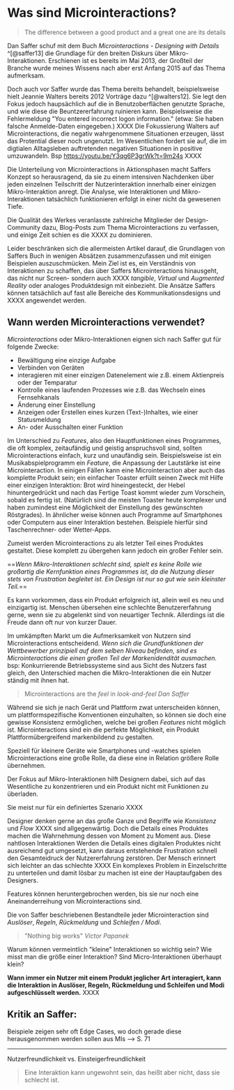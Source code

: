 # Was sind Microinteractions?

> The difference between a good product and a great one are its details

Dan Saffer schuf mit dem Buch *Microinteractions - Designing with Details* ^[@saffer13] die Grundlage für den breiten Diskurs über Mikro-Interaktionen. Erschienen ist es bereits im Mai 2013, der Großteil der Branche wurde meines Wissens nach aber erst Anfang 2015 auf das Thema aufmerksam.

Doch auch vor Saffer wurde das Thema bereits behandelt, beispielsweise hielt Jeannie Walters bereits 2012 Vorträge dazu ^[@walters12]. Sie legt den Fokus jedoch haupsächlich auf die in Benutzoberflächen genutzte Sprache, und wie diese die Beuntzererfahrung ruinieren kann.
Beispielsweise die Fehlermeldung "You entered incorrect logon information." (etwa: Sie haben falsche Anmelde-Daten eingegeben.)
XXXX
Die Fokussierung Walters auf Microinteractions, die negativ wahrgenommene Situationen erzeugen, lässt das Protential dieser noch ungenutzt. Im Wesentlichen fordert sie auf, die im digtialen Alltagsleben auftretenden negativen Situationen in positive umzuwandeln.
Bsp https://youtu.be/Y3qg6P3grWk?t=9m24s XXXX

Die Unterteilung von Microinteractions in Aktionsphasen macht Saffers Konzept so herausragend, da sie zu einem intensiven Nachdenken über jeden einzelnen Teilschritt der Nutzerinteraktion innerhalb einer einizgen Mikro-Interaktion anregt.
Die Analyse, wie Interaktionen und Mikro-Interaktionen tatsächlich funktionieren erfolgt in einer nicht da gewesenen Tiefe.

Die Qualität des Werkes veranlasste zahlreiche Mitglieder der Design-Community dazu, Blog-Posts zum Thema Microinteractions zu verfassen, und einige Zeit schien es die XXXX zu dominieren.

Leider beschränken sich die allermeisten Artikel darauf, die Grundlagen von Saffers Buch in wenigen Absätzen zusammenzufassen und mit einigen Beispielen auszuschmücken.
Mein Ziel ist es, ein Verständnis von Interaktionen zu schaffen, das über Saffers Microinteractions hinausgeht, das nicht nur Screen- sondern auch XXXX *tangible*, *Virtual* und *Augmented Reality* oder analoges Produktdesign mit einbezieht. Die Ansätze Saffers können tatsächlich auf fast alle Bereiche des Kommunikationsdesigns und XXXX angewendet werden.


## Wann werden Microinteractions verwendet?

*Microinteractions* oder Mikro-Interaktionen eignen sich nach Saffer gut für folgende Zwecke:

- Bewältigung eine einzige Aufgabe
- Verbinden von Geräten
- interagieren mit einer einzigen Datenelement wie z.B. einem Aktienpreis oder der Temparatur
- Kontrolle eines laufenden Prozesses wie z.B. das Wechseln eines Fernsehkanals
- Änderung einer Einstellung
- Anzeigen oder Erstellen eines kurzen (Text-)Inhaltes, wie einer Statusmeldung
- An- oder Ausschalten einer Funktion

Im Unterschied zu *Features*, also den Hauptfunktionen eines Programmes, die oft komplex, zeitaufändig und geistig anspruchsvoll sind, sollten Microinteractions einfach, kurz und unaufändig sein. Beispielsweise ist ein Musikabspielprogramm ein *Feature*, die Anpassung der Lautstärke ist eine Microinteraction.
In einigen Fällen kann eine Microinteraction aber auch das komplette Produkt sein; ein einfacher Toaster erfüllt seinen Zweck mit Hilfe einer einzigen Interaktion: Brot wird hineingesteckt, der Hebel hinuntergedrückt und nach das Fertige Toast kommt wieder zum Vorschein, sobald es fertig ist. (Natürlich sind die meisten Toaster heute komplexer und haben zumindest eine Möglichkeit der Einstellung des gewünschten Röstgrades). In ähnlicher weise können auch Programme auf Smartphones oder Computern aus einer Interaktion bestehen. Beispiele hierfür sind Taschenrechner- oder Wetter-Apps.

Zumeist werden Microinteractions zu als letzter Teil eines Produktes gestaltet. Diese komplett zu übergehen kann jedoch ein großer Fehler sein. 

==*Wenn Mikro-Interaktionen schlecht sind, spielt es keine Rolle wie großartig die Kernfunktion eines Programmes ist, da die Nutzung dieser stets von Frustration begleitet ist. Ein Design ist nur so gut wie sein kleinster Teil.*==

Es kann vorkommen, dass ein Produkt erfolgreich ist, allein weil es neu und einzigartig ist. Menschen übersehen eine schlechte Benutzererfahrung gerne, wenn sie zu abgelenkt sind von neuartiger Technik. Allerdings ist die Freude dann oft nur von kurzer Dauer.

Im umkämpften Markt um die Aufmerksamkeit von Nutzern sind Microinteractions entscheidend. *Wenn sich die Grundfunktionen der Wettbewerber prinzipiell auf dem selben Niveau befinden, sind es Microinteractions die einen großen Teil der Markenidendität ausmachen.*
bsp: Konkurrierende Betriebssysteme sind aus Sicht des Nutzers fast gleich, den Unterschied machen die Mikro-Interaktionen die ein Nutzer ständig mit ihnen hat.

> Microinteractions are the *feel* in *look-and-feel*
> <cite>Dan Saffer</cite>

Während sie sich je nach Gerät und Plattform zwat unterscheiden können, um plattformspezifische Konventionen einzuhalten, so können sie doch eine gewisse Konsistenz ermöglichen, welche bei großen *Features* nicht möglich ist. Microinteractions sind ein die perfekte Möglichkeit, ein Produkt Plattformübergreifend markenbildend zu gestalten.

Speziell für kleinere Geräte wie Smartphones und -watches spielen Microinteractions eine große Rolle, da diese eine in Relation größere Rolle übernehmen.

Der Fokus auf Mikro-Interaktionen hilft Designern dabei, sich auf das Wesentliche zu konzentrieren und ein Produkt nicht mit Funktionen zu überladen.

Sie meist nur für ein definiertes Szenario XXXX




Designer denken gerne an das große Ganze und Begriffe wie *Konsistenz* und *Flow* XXXX sind allgegenwärtig. Doch die Details eines Produktes machen die Wahrnehmung dessen von Moment zu Moment aus. Diese nahtlosen Interaktionen
Werden die Details eines digitalen Produktes nicht ausreichend gut umgesetzt, kann daraus entstehende Frustration schnell den Gesamteidruck der Nutzererfahrung zerstören. Der Mensch erinnert sich leichter an das schlechte XXXX
Ein komplexes Problem in Einzelschritte zu unterteilen und damit lösbar zu machen ist eine der Hauptaufgaben des Designers.


Features können heruntergebrochen werden, bis sie nur noch eine Aneinanderreihung von Microinteractions sind.


Die von Saffer beschriebenen Bestandteile jeder Microinteraction sind *Auslöser*, *Regeln*, *Rückmeldung* und *Schleifen / Modi*.


> "Nothing big works"
> <cite>Victor Papanek</cite>


Warum können vermeintlich "kleine" Interaktionen so wichtig sein?
Wie misst man die größe einer Interaktion?
Sind Micro-Interaktionen überhaupt klein?






**Wann immer ein Nutzer mit einem Produkt jeglicher Art interagiert, kann die Interaktion in Auslöser, Regeln, Rückmeldung und Schleifen und Modi aufgeschlüsselt werden.**
XXXX


## Kritik an Saffer:
Beispiele zeigen sehr oft Edge Cases, wo doch gerade diese herausgenommen werden sollen aus MIs --> S. 71


---


Nutzerfreundlichkeit vs. Einsteigerfreundlichkeit

> Eine Interaktion kann ungewohnt sein, das heißt aber nicht, dass sie schlecht ist.